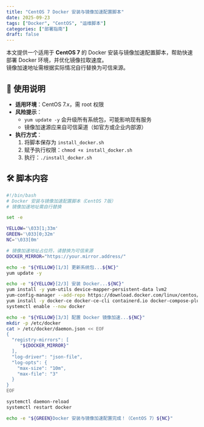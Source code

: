 ```yaml
---
title: "CentOS 7 Docker 安装与镜像加速配置脚本"
date: 2025-09-23
tags: ["Docker", "CentOS", "运维脚本"]
categories: ["部署指南"]
draft: false
---
```



本文提供一个适用于 **CentOS 7** 的 Docker 安装与镜像加速配置脚本，帮助快速部署 Docker 环境，并优化镜像拉取速度。  
镜像加速地址需根据实际情况自行替换为可信来源。

## 📌 使用说明

- **适用环境**：CentOS 7.x，需 root 权限
- **风险提示**：
  - `yum update -y` 会升级所有系统包，可能影响现有服务
  - 镜像加速源应来自可信渠道（如官方或企业内部源）
- **执行方式**：
  1. 将脚本保存为 `install_docker.sh`
  2. 赋予执行权限：`chmod +x install_docker.sh`
  3. 执行：`./install_docker.sh`

## 🛠 脚本内容

```bash
#!/bin/bash
# Docker 安装与镜像加速配置脚本（CentOS 7版）
# 镜像加速地址需自行替换

set -e

YELLOW='\033[1;33m'
GREEN='\033[0;32m'
NC='\033[0m'

# 镜像加速地址占位符，请替换为可信来源
DOCKER_MIRROR="https://your.mirror.address/"

echo -e "${YELLOW}[1/3] 更新系统包...${NC}"
yum update -y

echo -e "${YELLOW}[2/3] 安装 Docker...${NC}"
yum install -y yum-utils device-mapper-persistent-data lvm2
yum-config-manager --add-repo https://download.docker.com/linux/centos/docker-ce.repo
yum install -y docker-ce docker-ce-cli containerd.io docker-compose-plugin
systemctl enable --now docker

echo -e "${YELLOW}[3/3] 配置 Docker 镜像加速...${NC}"
mkdir -p /etc/docker
cat > /etc/docker/daemon.json << EOF
{
  "registry-mirrors": [
     "${DOCKER_MIRROR}"
  ],
  "log-driver": "json-file",
  "log-opts": {
    "max-size": "10m",
    "max-file": "3"
  }
}
EOF

systemctl daemon-reload
systemctl restart docker

echo -e "${GREEN}Docker 安装与镜像加速配置完成！（CentOS 7）${NC}"

